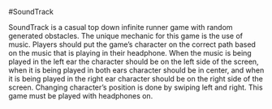 #SoundTrack

SoundTrack is a casual top down infinite runner game with random generated obstacles. The unique mechanic for this game is the use of music. Players should put the game’s character on the correct path based on the music that is playing in their headphone. When the music is being played in the left ear the character should be on the left side of the screen, when it is being played in both ears character should be in center, and when it is being played in the right ear character should be on the right side of the screen. Changing character’s position is done by swiping left and right. This game must be played with headphones on.

